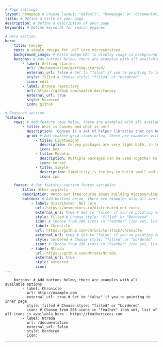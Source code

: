 ```yaml
---
# Page settings
layout: homepage # Choose layout: "default", "homepage" or "documentation-archive"
title: # Define a title of your page
description: # Define a description of your page
keywords: # Define keywords for search engines

# Hero section
hero:
    title: Convey
    text: A simple recipe for .NET Core microservices.
    background_image: # Paste image URL to display image in background of hero section
    buttons: # Add buttons below, there are examples with all available options
        - label: Getting started
          url: /documentation/getting-started/
          external_url: false # Set to "false" if you're pointing to inner page
          style: filled # Choose style: "filled" or "bordered"
          icon: edit
        - label: Browse repository
          url: https://github.com/snatch-dev/Convey
          external_url: true
          style: bordered
          icon: github

# Features section
features:
    rows: # Add feature rows below, there are examples with all available options
        - title: What is Convey and what is not?
          description: 'Convey is a set of helper libraries that can be used independently of each other to help you to build your web applications and microservices, yet it is neither a framework nor a silver bullet. Convey does provide utilities to tackle challenges such as messaging, service discovery, load balancing, secure configuration, monitoring, distributed tracing and many more.'
          grid: # Add feature grid items below, there are examples with all available options
              - title: Lightweight
                description: Convey packages are very light both, in terms of size and external dependencies and can be used in any .NET Core application.
                icon: box
              - title: Modular
                description: Multiple packages can be used together to tackle different concerns as well as used independently of each other.
                icon: server
              - title: Simple
                description: Simplicity is the key to build small and reusable packages, thus you can easily fork our repositories and create the custom extensions.
                icon: cpu

    footer: # Set features section footer variables
        title: Other projects
        description: Watch our free course about building microservices and take a look at other projects.
        buttons: # Add buttons below, there are examples with all available options
            - label: Distributed .NET Core
              url: https://devmentors.io/distributed-net-core/
              external_url: true # Set to "false" if you're pointing to inner page
              style: filled # Choose style: "filled" or "bordered"
              icon: # Choose from 266 icons in "Feather" icon set, list of all icons is available here - https://feathericons.com            
            - label: Chronicle
              url: https://github.com/chronicle-stack/chronicle
              external_url: true # Set to "false" if you're pointing to inner page
              style: bordered # Choose style: "filled" or "bordered"
              icon: # Choose from 266 icons in "Feather" icon set, list of all icons is available here - https://feathericons.com
            - label: Ntrada
              url: https://github.com/Ntrada/Ntrada
              external_url: true
              style: bordered
              icon:
---
```


        buttons: # Add buttons below, there are examples with all available options
            - label: Chronicle
              url: http://example.com
              external_url: true # Set to "false" if you're pointing to inner page
              style: filled # Choose style: "filled" or "bordered"
              icon: # Choose from 266 icons in "Feather" icon set, list of all icons is available here - https://feathericons.com
            - label: Ntrada
              url: /documentation
              external_url: false
              style: bordered
              icon:
---

